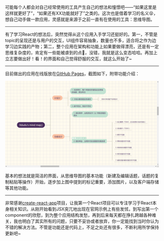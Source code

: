 可能每个人都会对自己经常使用的工具产生自己的想法和憧憬吧——“如果这里是这样就更好了”，“如果还有XX功能就好了”之类的。这次也是借着学习的名义:stuck_out_tongue_closed_eyes:，想自己动手做一款应用，灵感就是来源于之前一直有在使用的工具：思维导图。
___
有了学习React的想法后，突然觉得从这个应用入手学习还挺好的。第一，不管是topic的呈现还是与用户的交互，UI组件容易抽象，数量也不多，适合将之作为边学习边实践的产物；第二，整个应用在架构和功能上如果要做得漂亮，还是有一定思维复杂度的，肯定有一些能被虐到的点:information_desk_person:，没错，我就是这么变态哈哈。再加上立志要做出好！看！的界面和自己觉得舒服的交互，就这么开始了~
___
目前做出的应用在线版放在[GitHub Pages](https://xdudu.github.io/mind-map/)，截图如下，附带功能介绍：

![应用截图](screenshot.png)

基本的想法就是简洁的界面，从思维导图的基本功能（新建及编辑话题，话题的复制粘贴等操作）开始，逐步加上图中提到的标记重要，添加图片，以及客户端存储等其他功能。
___
非常感谢[create-react-app](https://github.com/facebookincubator/create-react-app)项目，让我第一个React项目可以专注学习于React本身相关知识。从刚开始看到JSX突兀地出现在官网示例上有些发怵，到写出第一个component的欣慰，到为整个应用结构发愁，再到后来每天都在挣扎跨越各种难关，我也明白了其实所有的问题，只要不妥协或者放弃，你一定能找到当时你认为不错的解决方法。不管是功能还是代码上，不足之处还有很多，不断利用所学保持更新吧~

